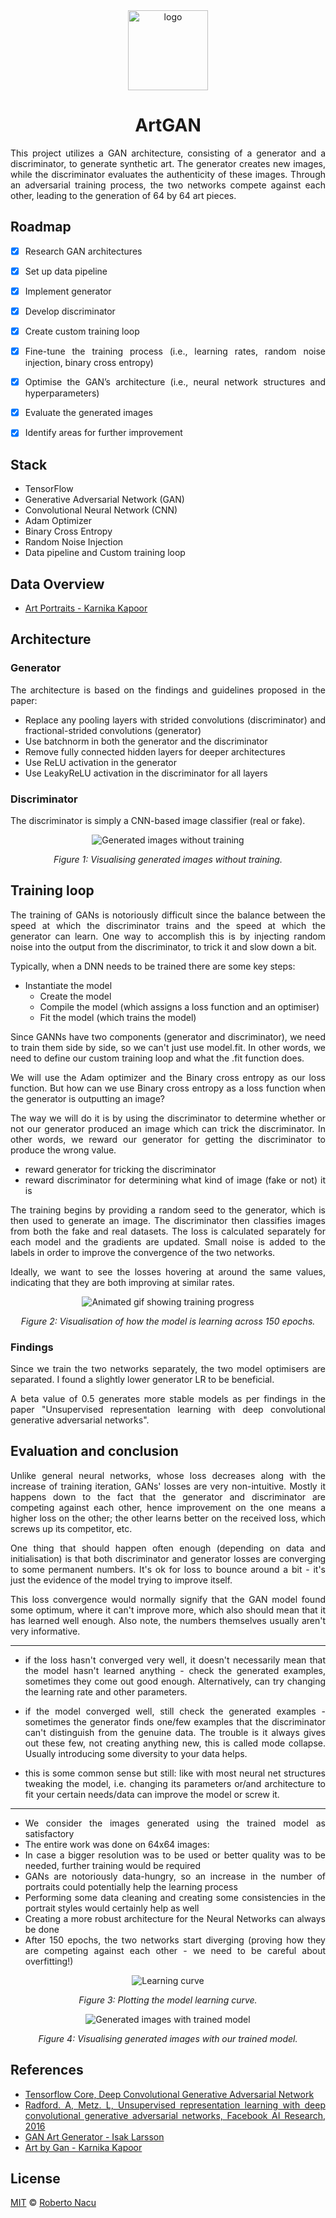 <div align="center">
  <img src="imgs/logo-light-nobg.png" alt="logo" width="128"/>
  <h1>ArtGAN</h1>

</div>

<div align="justify">

This project utilizes a GAN architecture, consisting of a generator and a discriminator, to generate synthetic art. The generator creates new images, while the discriminator evaluates the authenticity of these images. Through an adversarial training process, the two networks compete against each other, leading to the generation of 64 by 64 art pieces.

## Roadmap

- [x]  Research GAN architectures
- [x]  Set up data pipeline
- [x]  Implement generator
- [x]  Develop discriminator
- [x]  Create custom training loop
- [x]  Fine-tune the training process (i.e., learning rates, random noise injection, binary cross entropy)
- [x]  Optimise the GAN’s architecture (i.e., neural network structures and hyperparameters)
- [x]  Evaluate the generated images
- [x]  Identify areas for further improvement


## Stack

- TensorFlow
- Generative Adversarial Network (GAN)
- Convolutional Neural Network (CNN)
- Adam Optimizer
- Binary Cross Entropy
- Random Noise Injection
- Data pipeline and Custom training loop

## Data Overview

- [Art Portraits - Karnika Kapoor](https://www.kaggle.com/datasets/karnikakapoor/art-portraits)

## Architecture

### Generator

The architecture is based on the findings and guidelines proposed in the paper:

- Replace any pooling layers with strided convolutions (discriminator) and fractional-strided convolutions (generator)
- Use batchnorm in both the generator and the discriminator
- Remove fully connected hidden layers for deeper architectures
- Use ReLU activation in the generator
- Use LeakyReLU activation in the discriminator for all layers

### Discriminator

The discriminator is simply a CNN-based image classifier (real or fake).

<div align="center">
  <img src="imgs/generated-imgs-no-training.png" alt="Generated images without training"/>

  _Figure 1: Visualising generated images without training._
</div>

## Training loop

The training of GANs is notoriously difficult since the balance between the speed at which the discriminator trains and the speed at which the generator can learn. One way to accomplish this is by injecting random noise into the output from the discriminator, to trick it and slow down a bit.

Typically, when a DNN needs to be trained there are some key steps:

- Instantiate the model
  - Create the model
  - Compile the model (which assigns a loss function and an optimiser)
  - Fit the model (which trains the model)

Since GANNs have two components (generator and discriminator), we need to train them side by side, so we can't just use model.fit. In other words, we need to define our custom training loop and what the .fit function does.

We will use the Adam optimizer and the Binary cross entropy as our loss function. But how can we use Binary cross entropy as a loss function when the generator is outputting an image?

The way we will do it is by using the discriminator to determine whether or not our generator produced an image which can trick the discriminator. In other words, we reward our generator for getting the discriminator to produce the wrong value.

- reward generator for tricking the discriminator
- reward discriminator for determining what kind of image (fake or not) it is

The training begins by providing a random seed to the generator, which is then used to generate an image. The discriminator then classifies images from both the fake and real datasets. The loss is calculated separately for each model and the gradients are updated. Small noise is added to the labels in order to improve the convergence of the two networks.

Ideally, we want to see the losses hovering at around the same values, indicating that they are both improving at similar rates.

<div align="center">
  <img src="imgs/artgan.gif" alt="Animated gif showing training progress"/>

  _Figure 2: Visualisation of how the model is learning across 150 epochs._
</div>

### Findings

Since we train the two networks separately, the two model optimisers are separated. I found a slightly lower generator LR to be beneficial.

A beta value of 0.5 generates more stable models as per findings in the paper "Unsupervised representation learning with deep convolutional generative adversarial networks".

## Evaluation and conclusion

Unlike general neural networks, whose loss decreases along with the increase of training iteration, GANs' losses are very non-intuitive. Mostly it happens down to the fact that the generator and discriminator are competing against each other, hence improvement on the one means a higher loss on the other; the other learns better on the received loss, which screws up its competitor, etc.

One thing that should happen often enough (depending on data and initialisation) is that both discriminator and generator losses are converging to some permanent numbers. It's ok for loss to bounce around a bit - it's just the evidence of the model trying to improve itself.

This loss convergence would normally signify that the GAN model found some optimum, where it can't improve more, which also should mean that it has learned well enough. Also note, the numbers themselves usually aren't very informative.

---

- if the loss hasn't converged very well, it doesn't necessarily mean that the model hasn't learned anything - check the generated examples, sometimes they come out good enough. Alternatively, can try changing the learning rate and other parameters.

- if the model converged well, still check the generated examples - sometimes the generator finds one/few examples that the discriminator can't distinguish from the genuine data. The trouble is it always gives out these few, not creating anything new, this is called mode collapse. Usually introducing some diversity to your data helps.

- this is some common sense but still: like with most neural net structures tweaking the model, i.e. changing its parameters or/and architecture to fit your certain needs/data can improve the model or screw it.

---

- We consider the images generated using the trained model as satisfactory
- The entire work was done on 64x64 images:
- In case a bigger resolution was to be used or better quality was to be needed, further training would be required
- GANs are notoriously data-hungry, so an increase in the number of portraits could potentially help the learning process
- Performing some data cleaning and creating some consistencies in the portrait styles would certainly help as well
- Creating a more robust architecture for the Neural Networks can always be done
- After 150 epochs, the two networks start diverging (proving how they are competing against each other - we need to be careful about overfitting!)

<div align="center">
  <img src="imgs/learning-curve.png" alt="Learning curve"/>

  _Figure 3: Plotting the model learning curve._

  <img src="imgs/generated-imgs-trained.png" alt="Generated images with trained model"/>

  _Figure 4: Visualising generated images with our trained model._
</div>


## References

- [Tensorflow Core, Deep Convolutional Generative Adversarial Network](https://www.tensorflow.org/tutorials/generative/dcgan)
- [Radford. A, Metz. L, Unsupervised representation learning with deep convolutional generative adversarial networks, Facebook AI Research, 2016](https://arxiv.org/abs/1511.06434)
- [GAN Art Generator - Isak Larsson](https://www.kaggle.com/code/isaklarsson/gan-art-generator)
- [Art by Gan - Karnika Kapoor](https://www.kaggle.com/code/karnikakapoor/art-by-gan)

## License 

[MIT](https://github.com/1391819/artGAN/blob/main/License.txt) © [Roberto Nacu](https://github.com/1391819)

</div>
